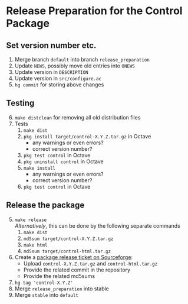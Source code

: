 # Release Preparation for the Control Package

## Set version number etc.

1. Merge branch `default` into branch `release_preparation`
2. Update `NEWS`, possibly move old entries into `ONEWS`
3. Update version in `DESCRIPTION`
4. Update version in `src/configure.ac`
5. `hg commit` for storing above changes

## Testing

6. `make distclean` for removing all old distribution files
4. Tests
    1. `make dist`
    2. `pkg install target/control-X.Y.Z.tar.gz` in Octave
        - any warnings or even errors?
        - correct version number?
    3. `pkg test control` in Octave
    4. `pkg uninstall control` in Octave
    5. `make install`
        - any warnings or even errors?
        - correct version number?
    6. `pkg test control` in Octave

## Release the package

5. `make release`<br>
   *Alternatively*, this can be done by the following separate commands
    1. `make dist`
    4. `md5sum target/control-X.Y.Z.tar.gz`
    1. `make html`
    4. `md5sum target/control-html.tar.gz`
6. Create a [package release ticket on Sourceforge](https://sourceforge.net/p/octave/package-releases/):
    - Upload `control-X.Y.Z.tar.gz` and `control-html.tar.gz`
    - Provide the related commit in the repository
    - Provide the related md5sums
7. `hg tag 'control-X.Y.Z'`
8. Merge `release_preparation` into stable
9. Merge `stable` into `default`

